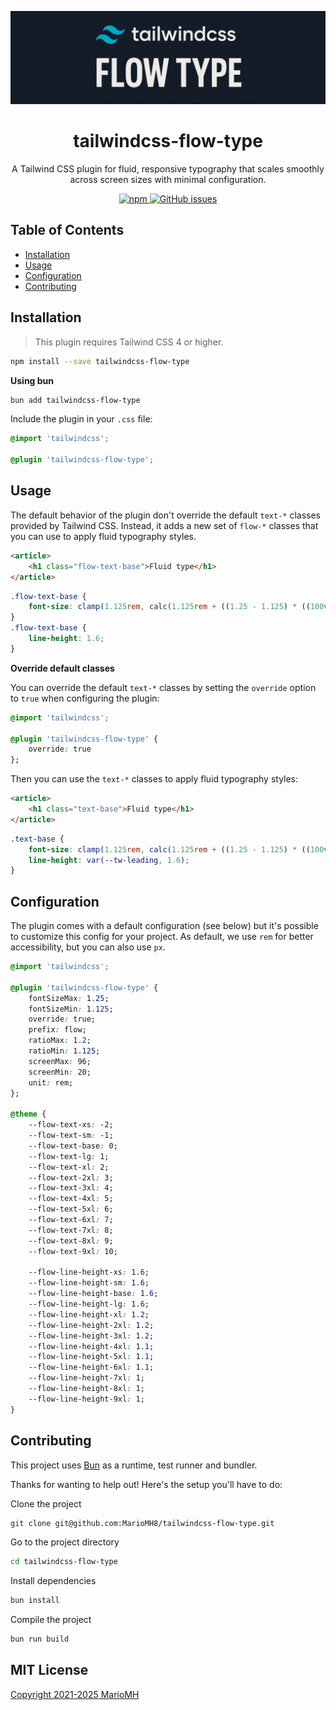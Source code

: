 ![banner.png](.idea%2Fbanner.png)

<h1 align="center">
  tailwindcss-flow-type
</h1>

<p align="center">
  A Tailwind CSS plugin for fluid, responsive typography that scales smoothly across screen sizes with minimal configuration.
</p>

<p align="center">
    <a href="https://www.npmjs.com/package/tailwindcss-flow-type" rel="nofollow">
        <img src="https://img.shields.io/npm/v/tailwindcss-flow-type?style=flat-square" alt="npm" style="max-width: 100%;">
    </a>
    <a href="https://github.com/MarioMH8/tailwindcss-flow-type">
        <img src="https://img.shields.io/github/issues/mariomh8/tailwindcss-flow-type?style=flat-square" alt="GitHub issues" style="max-width: 100%;">
    </a>
</p>

## Table of Contents

- [Installation](#installation)
- [Usage](#usage)
- [Configuration](#configuration)
- [Contributing](#contributing)

## Installation

> This plugin requires Tailwind CSS 4 or higher.

```bash
npm install --save tailwindcss-flow-type
```

**Using bun**

```bash
bun add tailwindcss-flow-type
```

Include the plugin in your `.css` file:

```css
@import 'tailwindcss';

@plugin 'tailwindcss-flow-type';
```

## Usage

The default behavior of the plugin don't override the default `text-*` classes provided by Tailwind CSS. Instead, it
adds a new set of `flow-*` classes that you can use to apply fluid typography styles.

```html
<article>
    <h1 class="flow-text-base">Fluid type</h1>
</article>
```

```css
.flow-text-base {
    font-size: clamp(1.125rem, calc(1.125rem + ((1.25 - 1.125) * ((100vw - 20rem) / (96 - 20)))), 1.25rem);
}
.flow-text-base {
    line-height: 1.6;
}
```

**Override default classes**

You can override the default `text-*` classes by setting the `override` option to `true` when configuring the plugin:

```css
@import 'tailwindcss';

@plugin 'tailwindcss-flow-type' {
    override: true
};
```

Then you can use the `text-*` classes to apply fluid typography styles:

```html
<article>
    <h1 class="text-base">Fluid type</h1>
</article>
```

```css
.text-base {
    font-size: clamp(1.125rem, calc(1.125rem + ((1.25 - 1.125) * ((100vw - 20rem) / (96 - 20)))), 1.25rem);
    line-height: var(--tw-leading, 1.6);
}
```

## Configuration

The plugin comes with a default configuration (see below) but it's possible to customize this config for your project.
As default, we use `rem` for better accessibility, but you can also use `px`.

```css
@import 'tailwindcss';

@plugin 'tailwindcss-flow-type' {
    fontSizeMax: 1.25;
    fontSizeMin: 1.125;
    override: true;
    prefix: flow;
    ratioMax: 1.2;
    ratioMin: 1.125;
    screenMax: 96;
    screenMin: 20;
    unit: rem;
};

@theme {
    --flow-text-xs: -2;
    --flow-text-sm: -1;
    --flow-text-base: 0;
    --flow-text-lg: 1;
    --flow-text-xl: 2;
    --flow-text-2xl: 3;
    --flow-text-3xl: 4;
    --flow-text-4xl: 5;
    --flow-text-5xl: 6;
    --flow-text-6xl: 7;
    --flow-text-7xl: 8;
    --flow-text-8xl: 9;
    --flow-text-9xl: 10;
    
    --flow-line-height-xs: 1.6;
    --flow-line-height-sm: 1.6;
    --flow-line-height-base: 1.6;
    --flow-line-height-lg: 1.6;
    --flow-line-height-xl: 1.2;
    --flow-line-height-2xl: 1.2;
    --flow-line-height-3xl: 1.2;
    --flow-line-height-4xl: 1.1;
    --flow-line-height-5xl: 1.1;
    --flow-line-height-6xl: 1.1;
    --flow-line-height-7xl: 1;
    --flow-line-height-8xl: 1;
    --flow-line-height-9xl: 1;
}
```

## Contributing

This project uses [Bun](https://bun.sh) as a runtime, test runner and bundler.

Thanks for wanting to help out! Here's the setup you'll have to do:

Clone the project

```bash
git clone git@github.com:MarioMH8/tailwindcss-flow-type.git
```

Go to the project directory

```bash
cd tailwindcss-flow-type
```

Install dependencies

```bash
bun install
```

Compile the project

```bash
bun run build
```

## MIT License

[Copyright 2021-2025 MarioMH](./LICENSE)
